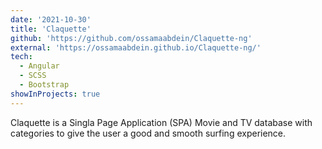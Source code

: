 ```yaml
---
date: '2021-10-30'
title: 'Claquette'
github: 'https://github.com/ossamaabdein/Claquette-ng'
external: 'https://ossamaabdein.github.io/Claquette-ng/'
tech:
  - Angular
  - SCSS
  - Bootstrap
showInProjects: true
---
```


Claquette is a Singla Page Application (SPA) Movie and TV database with categories to give the user a good and smooth surfing experience.
